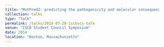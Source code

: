 ```yaml
---
title: "MutPred2: predicting the pathogenicity and molecular consequences of missense variants"
collection: talks
type: "Talk"
permalink: /talks/2014-07-20-iscbscs-talk
venue: "ISCB Student Council Symposium"
date: 2014
location: "Boston, Massachussetts"
---
```


